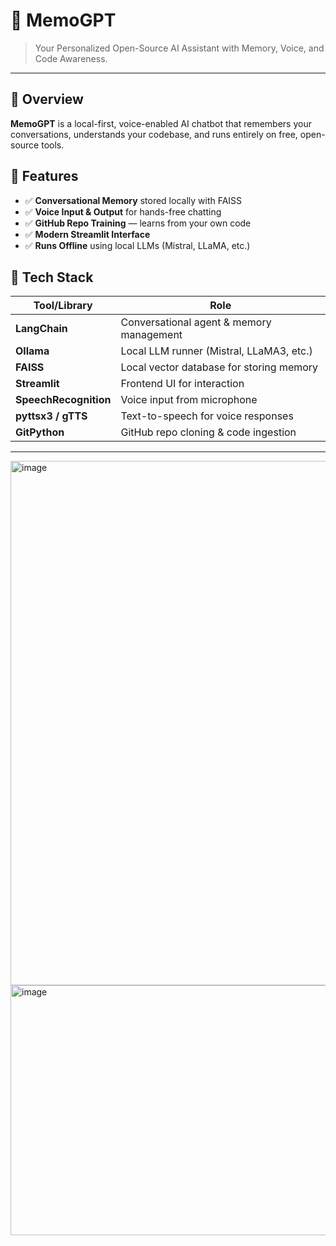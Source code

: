 # 🧠 MemoGPT

> Your Personalized Open-Source AI Assistant with Memory, Voice, and Code Awareness.

---

## 🚀 Overview

**MemoGPT** is a local-first, voice-enabled AI chatbot that remembers your conversations, understands your codebase, and runs entirely on free, open-source tools.

## 🌟 Features

- ✅ **Conversational Memory** stored locally with FAISS  
- ✅ **Voice Input & Output** for hands-free chatting  
- ✅ **GitHub Repo Training** — learns from your own code  
- ✅ **Modern Streamlit Interface**  
- ✅ **Runs Offline** using local LLMs (Mistral, LLaMA, etc.)



## 🧰 Tech Stack

| Tool/Library         | Role                                         |
|----------------------|----------------------------------------------|
| **LangChain**        | Conversational agent & memory management     |
| **Ollama**           | Local LLM runner (Mistral, LLaMA3, etc.)     |
| **FAISS**            | Local vector database for storing memory     |
| **Streamlit**        | Frontend UI for interaction                  |
| **SpeechRecognition**| Voice input from microphone                  |
| **pyttsx3 / gTTS**   | Text-to-speech for voice responses           |
| **GitPython**        | GitHub repo cloning & code ingestion         |

---
<img width="1887" height="839" alt="image" src="https://github.com/user-attachments/assets/a3d4bd9d-3d19-4257-a74b-5cfa0d15b2e9" />

<img width="1671" height="400" alt="image" src="https://github.com/user-attachments/assets/7a4d5295-0da0-47f8-9534-4eff282c1607" />


